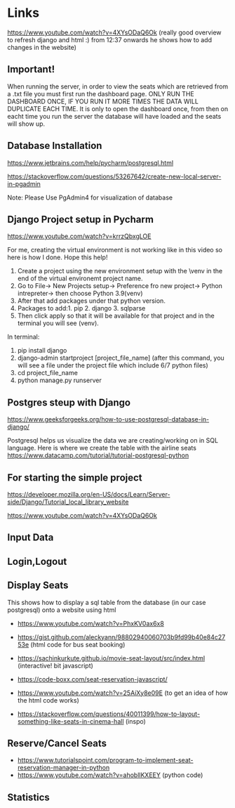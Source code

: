 # Links

https://www.youtube.com/watch?v=4XYsODaQ6Ok (really good overview to refresh django and html :) from 12:37 onwards he shows how to add changes in the website)

## Important!
When running the server, in order to view the seats which are retrieved from a .txt file you must first run the dashboard page. ONLY RUN THE DASHBOARD ONCE, IF YOU RUN IT MORE TIMES THE DATA WILL DUPLICATE EACH TIME. It is only to open the dashboard once, from then on eacht time you run the server the database will have loaded and the seats will show up.

## Database Installation 
https://www.jetbrains.com/help/pycharm/postgresql.html

https://stackoverflow.com/questions/53267642/create-new-local-server-in-pgadmin

Note: Please Use PgAdmin4 for visualization of database

## Django Project setup in Pycharm
https://www.youtube.com/watch?v=krrzQbxgLOE

For me, creating the virtual environment is not working like in this video so here is how I done. Hope this help!
1. Create a project using the new environment setup with the \venv in the end of the virtual environemt project name.
2. Go to File-> New Projects setup-> Preference fro new project-> Python intrepreter-> then choose Python 3.9(venv)
3. After that add packages under that python version. 
4. Packages to add:1. pip 2. django 3. sqlparse
5. Then click apply so that it will be available for that project and in the terminal you will see (venv).

In terminal:
1. pip install django
2. django-admin startproject [project_file_name] (after this command, you will see a file under the project file which include 6/7 python files)
3. cd project_file_name
4. python manage.py runserver

## Postgres steup with Django
https://www.geeksforgeeks.org/how-to-use-postgresql-database-in-django/

Postgresql helps us visualize the data we are creating/working on in SQL language. Here is where we create the table with the airline seats 
https://www.datacamp.com/tutorial/tutorial-postgresql-python

## For starting the simple project
https://developer.mozilla.org/en-US/docs/Learn/Server-side/Django/Tutorial_local_library_website

https://www.youtube.com/watch?v=4XYsODaQ6Ok

## Input Data

## Login,Logout

## Display Seats
This shows how to display a sql table from the database (in our case postgresql) onto a website using html
- https://www.youtube.com/watch?v=PhxKV0ax6x8

- https://gist.github.com/aleckyann/98802940060703b9fd99b40e84c2753e (html code for bus seat booking)
- https://sachinkurkute.github.io/movie-seat-layout/src/index.html (interactive! bit javascript)
- https://code-boxx.com/seat-reservation-javascript/
- https://www.youtube.com/watch?v=25AiXy8e09E (to get an idea of how the html code works)
- https://stackoverflow.com/questions/40011399/how-to-layout-something-like-seats-in-cinema-hall (inspo)

## Reserve/Cancel Seats
- https://www.tutorialspoint.com/program-to-implement-seat-reservation-manager-in-python
- https://www.youtube.com/watch?v=ahobllKXEEY (python code)

## Statistics
